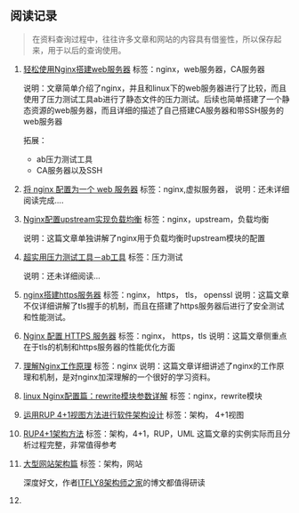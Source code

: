 ## 阅读记录

> 在资料查询过程中，往往许多文章和网站的内容具有借鉴性，所以保存起来，用于以后的查询使用。



1. [轻松使用Nginx搭建web服务器](https://blog.51cto.com/wnqcmq/1184888)
   标签：nginx，web服务器，CA服务器

   说明：文章简单介绍了nginx，并且和linux下的web服务器进行了比较，而且使用了压力测试工具ab进行了静态文件的压力测试。后续也简单搭建了一个静态资源的web服务器，而且详细的描述了自己搭建CA服务器和带SSH服务的web服务器

   拓展：

   * ab压力测试工具
   * CA服务器以及SSH

2. [将 nginx 配置为一个 web 服务器](https://www.jianshu.com/p/4b9e00408837)
  标签：nginx,虚拟服务器，
  说明：还未详细阅读完成....
  
3. [Nginx配置upstream实现负载均衡](https://blog.51cto.com/favccxx/1622091)
   标签：nginx，upstream，负载均衡

   说明：这篇文章单独讲解了nginx用于负载均衡时upstream模块的配置

4. [超实用压力测试工具－ab工具](https://www.jianshu.com/p/43d04d8baaf7)
   标签：压力测试

   说明：还未详细阅读...

5. [nginx搭建https服务器](https://aotu.io/notes/2016/08/16/nginx-https/index.html)
   标签：nginx， https， tls， openssl
   说明：这篇文章不仅详细讲解了tls握手的机制，而且在搭建了https服务器后进行了安全测试和性能测试。

6. [Nginx 配置 HTTPS 服务器](https://aotu.io/notes/2016/08/16/nginx-https/index.html)
   标签：nginx， https，tls
   说明：这篇文章侧重点在于tls的机制和https服务器的性能优化方面
   
7. [理解Nginx工作原理](https://www.jianshu.com/p/6215e5d24553)
	标签：nginx
	说明：这篇文章详细讲述了nginx的工作原理和机制，是对nginx加深理解的一个很好的学习资料。
	
8. [linux Nginx配置篇：rewrite模块参数详解](https://blog.csdn.net/u010798968/article/details/76674434)
   标签：nginx，rewrite模块

9. [运用RUP 4+1视图方法进行软件架构设计](https://www.ibm.com/developerworks/cn/rational/06/r-wenyu/index.html)
   标签：架构， 4+1视图

10. [RUP4+1架构方法](https://www.cnblogs.com/Leo_wl/archive/2010/12/09/1901715.html)
   标签：架构，4+1，RUP，UML
   这篇文章的实例实际而且分析过程完整，非常值得参考

11. [大型网站架构篇](https://www.cnblogs.com/itfly8/p/5006197.html)
    标签：架构，网站

    深度好文，作者[ITFLY8架构师之家](https://www.cnblogs.com/itfly8/)的博文都值得研读

    

12. 